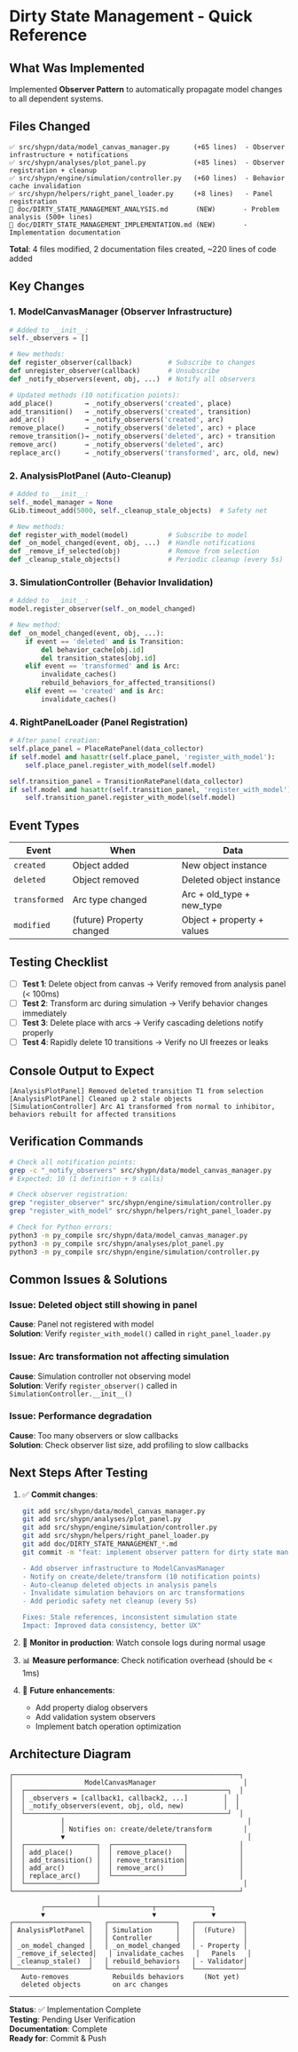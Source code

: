 # Dirty State Management - Quick Reference

## What Was Implemented

Implemented **Observer Pattern** to automatically propagate model changes to all dependent systems.

## Files Changed

```
✅ src/shypn/data/model_canvas_manager.py      (+65 lines)  - Observer infrastructure + notifications
✅ src/shypn/analyses/plot_panel.py            (+85 lines)  - Observer registration + cleanup
✅ src/shypn/engine/simulation/controller.py   (+60 lines)  - Behavior cache invalidation
✅ src/shypn/helpers/right_panel_loader.py     (+8 lines)   - Panel registration
📄 doc/DIRTY_STATE_MANAGEMENT_ANALYSIS.md       (NEW)       - Problem analysis (500+ lines)
📄 doc/DIRTY_STATE_MANAGEMENT_IMPLEMENTATION.md (NEW)       - Implementation documentation
```

**Total**: 4 files modified, 2 documentation files created, ~220 lines of code added

## Key Changes

### 1. ModelCanvasManager (Observer Infrastructure)

```python
# Added to __init__:
self._observers = []

# New methods:
def register_observer(callback)         # Subscribe to changes
def unregister_observer(callback)       # Unsubscribe
def _notify_observers(event, obj, ...)  # Notify all observers

# Updated methods (10 notification points):
add_place()        → _notify_observers('created', place)
add_transition()   → _notify_observers('created', transition)
add_arc()          → _notify_observers('created', arc)
remove_place()     → _notify_observers('deleted', arc) + place
remove_transition()→ _notify_observers('deleted', arc) + transition
remove_arc()       → _notify_observers('deleted', arc)
replace_arc()      → _notify_observers('transformed', arc, old, new)
```

### 2. AnalysisPlotPanel (Auto-Cleanup)

```python
# Added to __init__:
self._model_manager = None
GLib.timeout_add(5000, self._cleanup_stale_objects)  # Safety net

# New methods:
def register_with_model(model)          # Subscribe to model
def _on_model_changed(event, obj, ...)  # Handle notifications
def _remove_if_selected(obj)            # Remove from selection
def _cleanup_stale_objects()            # Periodic cleanup (every 5s)
```

### 3. SimulationController (Behavior Invalidation)

```python
# Added to __init__:
model.register_observer(self._on_model_changed)

# New method:
def _on_model_changed(event, obj, ...):
    if event == 'deleted' and is Transition:
        del behavior_cache[obj.id]
        del transition_states[obj.id]
    elif event == 'transformed' and is Arc:
        invalidate_caches()
        rebuild_behaviors_for_affected_transitions()
    elif event == 'created' and is Arc:
        invalidate_caches()
```

### 4. RightPanelLoader (Panel Registration)

```python
# After panel creation:
self.place_panel = PlaceRatePanel(data_collector)
if self.model and hasattr(self.place_panel, 'register_with_model'):
    self.place_panel.register_with_model(self.model)

self.transition_panel = TransitionRatePanel(data_collector)
if self.model and hasattr(self.transition_panel, 'register_with_model'):
    self.transition_panel.register_with_model(self.model)
```

## Event Types

| Event | When | Data |
|-------|------|------|
| `created` | Object added | New object instance |
| `deleted` | Object removed | Deleted object instance |
| `transformed` | Arc type changed | Arc + old_type + new_type |
| `modified` | (future) Property changed | Object + property + values |

## Testing Checklist

- [ ] **Test 1**: Delete object from canvas → Verify removed from analysis panel (< 100ms)
- [ ] **Test 2**: Transform arc during simulation → Verify behavior changes immediately
- [ ] **Test 3**: Delete place with arcs → Verify cascading deletions notify properly
- [ ] **Test 4**: Rapidly delete 10 transitions → Verify no UI freezes or leaks

## Console Output to Expect

```
[AnalysisPlotPanel] Removed deleted transition T1 from selection
[AnalysisPlotPanel] Cleaned up 2 stale objects
[SimulationController] Arc A1 transformed from normal to inhibitor, behaviors rebuilt for affected transitions
```

## Verification Commands

```bash
# Check all notification points:
grep -c "_notify_observers" src/shypn/data/model_canvas_manager.py
# Expected: 10 (1 definition + 9 calls)

# Check observer registration:
grep "register_observer" src/shypn/engine/simulation/controller.py
grep "register_with_model" src/shypn/helpers/right_panel_loader.py

# Check for Python errors:
python3 -m py_compile src/shypn/data/model_canvas_manager.py
python3 -m py_compile src/shypn/analyses/plot_panel.py
python3 -m py_compile src/shypn/engine/simulation/controller.py
```

## Common Issues & Solutions

### Issue: Deleted object still showing in panel

**Cause**: Panel not registered with model  
**Solution**: Verify `register_with_model()` called in `right_panel_loader.py`

### Issue: Arc transformation not affecting simulation

**Cause**: Simulation controller not observing model  
**Solution**: Verify `register_observer()` called in `SimulationController.__init__()`

### Issue: Performance degradation

**Cause**: Too many observers or slow callbacks  
**Solution**: Check observer list size, add profiling to slow callbacks

## Next Steps After Testing

1. ✅ **Commit changes**:
   ```bash
   git add src/shypn/data/model_canvas_manager.py
   git add src/shypn/analyses/plot_panel.py
   git add src/shypn/engine/simulation/controller.py
   git add src/shypn/helpers/right_panel_loader.py
   git add doc/DIRTY_STATE_MANAGEMENT_*.md
   git commit -m "feat: implement observer pattern for dirty state management
   
   - Add observer infrastructure to ModelCanvasManager
   - Notify on create/delete/transform (10 notification points)
   - Auto-cleanup deleted objects in analysis panels
   - Invalidate simulation behaviors on arc transformations
   - Add periodic safety net cleanup (every 5s)
   
   Fixes: Stale references, inconsistent simulation state
   Impact: Improved data consistency, better UX"
   ```

2. 🔄 **Monitor in production**: Watch console logs during normal usage

3. 📊 **Measure performance**: Check notification overhead (should be < 1ms)

4. 🎯 **Future enhancements**:
   - Add property dialog observers
   - Add validation system observers
   - Implement batch operation optimization

## Architecture Diagram

```
┌─────────────────────────────────────────────────────────┐
│                  ModelCanvasManager                      │
│  ┌───────────────────────────────────────────────────┐  │
│  │ _observers = [callback1, callback2, ...]         │  │
│  │ _notify_observers(event, obj, old, new)          │  │
│  └───────────────────────────────────────────────────┘  │
│            │                                              │
│            │ Notifies on: create/delete/transform        │
│            ▼                                              │
│  ┌──────────────────┐  ┌──────────────────┐             │
│  │ add_place()      │  │ remove_place()   │             │
│  │ add_transition() │  │ remove_transition│             │
│  │ add_arc()        │  │ remove_arc()     │             │
│  │ replace_arc()    │  └──────────────────┘             │
│  └──────────────────┘                                    │
└─────────────────────────────────────────────────────────┘
                      │
        ┌─────────────┴─────────────┬──────────────┐
        ▼                           ▼              ▼
┌───────────────────┐   ┌─────────────────┐   ┌────────────┐
│ AnalysisPlotPanel │   │ Simulation      │   │  (Future)  │
│                   │   │ Controller      │   │            │
│ _on_model_changed │   │ _on_model_changed   │ - Property │
│ _remove_if_selected│   │ invalidate_caches   │   Panels   │
│ _cleanup_stale()  │   │ rebuild_behaviors   │ - Validator│
└───────────────────┘   └─────────────────┘   └────────────┘
   Auto-removes           Rebuilds behaviors     (Not yet)
   deleted objects        on arc changes
```

---

**Status**: ✅ Implementation Complete  
**Testing**: Pending User Verification  
**Documentation**: Complete  
**Ready for**: Commit & Push  
